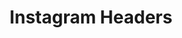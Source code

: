 ---
ee_id_thing: na
site: na
type: na
inv_num: 2022-016
add_credit: Cory Arcangel
url: 2022-016
title: Instagram Headers
year: '2022'
display_year: '2022'
medium: Instagram Headers
dims: 'Variable. '
pitch: 'Open Are.na channel for common (and uncommon) Instagram headers. '
ps:
live_url: https://www.are.na/cory-arcangel/instagram-headers
youtube:
related_code:
imgs:
subheading:
download:
commission:
related:
layout: things-i-made
---
